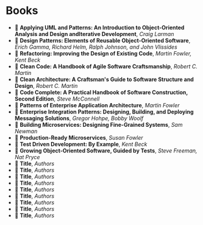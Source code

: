# Books

* :book: **Applying UML and Patterns: An Introduction to Object-Oriented Analysis and Design andIterative Development**, *Craig Larman*
* :book: **Design Patterns: Elements of Reusable Object-Oriented Software**, *Erich Gamma, Richard Helm, Ralph Johnson, and John Vlissides*
* :book: **Refactoring: Improving the Design of Existing Code**, *Martin Fowler, Kent Beck*
* :book: **Clean Code: A Handbook of Agile Software Craftsmanship**, *Robert C. Martin*
* :book: **Clean Architecture: A Craftsman's Guide to Software Structure and Design**, *Robert C. Martin*
* :book: **Code Complete: A Practical Handbook of Software Construction, Second Edition**, *Steve McConnell*
* :book: **Patterns of Enterprise Application Architecture**, *Martin Fowler*
* :book: **Enterprise Integration Patterns: Designing, Building, and Deploying Messaging Solutions**, *Gregor Hohpe, Bobby Woolf*
* :book: **Building Microservices: Designing Fine-Grained Systems**, *Sam Newman*
* :book: **Production-Ready Microservices**, *Susan Fowler*
* :book: **Test Driven Development: By Example**, *Kent Beck*
* :book: **Growing Object-Oriented Software, Guided by Tests**, *Steve Freeman, Nat Pryce*
* :book: **Title**, *Authors*
* :book: **Title**, *Authors*
* :book: **Title**, *Authors*
* :book: **Title**, *Authors*
* :book: **Title**, *Authors*
* :book: **Title**, *Authors*
* :book: **Title**, *Authors*
* :book: **Title**, *Authors*
* :closed_book: **Title**, *Authors*
